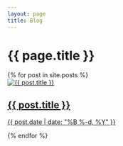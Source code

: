 ```yaml
---
layout: page
title: Blog
---
```



<h1>{{ page.title }}</h1>
<div class="blog span-12">
	{% for post in site.posts %}
	<div class="blog-item">
		<a class="blog-item__link" href="{{ post.url | relative_url }}">
			<div class="blog-item__image">
				<img src="{{ post.featured_image | relative_url }}" alt="{{ post.title }}">
			</div>
			<div class="blog-item__content">
				<h2 class="blog-item__title displayMedium">{{ post.title }}</h2>
				<p class="blog-item__services caption">{{ post.date | date: "%B %-d, %Y" }}</p>
			</div>
		</a>
	</div>
	{% endfor %}
</div>